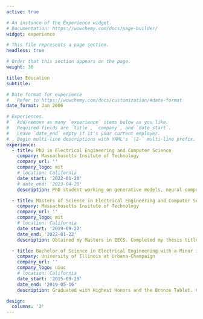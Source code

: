 ```yaml
---
active: true

# An instance of the Experience widget.
# Documentation: https://wowchemy.com/docs/page-builder/
widget: experience

# This file represents a page section.
headless: true

# Order that this section appears on the page.
weight: 30

title: Education
subtitle:

# Date format for experience
#   Refer to https://wowchemy.com/docs/customization/#date-format
date_format: Jan 2006

# Experiences.
#   Add/remove as many `experience` items below as you like.
#   Required fields are `title`, `company`, and `date_start`.
#   Leave `date_end` empty if it's your current employer.
#   Begin multi-line descriptions with YAML's `|2-` multi-line prefix.
experience:
  - title: PhD in Electrical Engineering and Computer Science
    company: Massachusetts Insitute of Technology
    company_url: ''
    company_logo: mit
    # location: California
    date_start: '2022-01-20'
    # date_end: '2023-04-28'
    description: PhD student working on generative models, neural compression and representation learning in the Signals, Information and Algorithms group. Advised by Professor Gregory Wornell.

  - title: Masters of Science in Electrical Engineering and Computer Science
    company: Massachusetts Insitute of Technology
    company_url: ''
    company_logo: mit
    # location: California
    date_start: '2019-09-22'
    date_end: '2022-01-22'
    description: Obtained my Masters in EECS. Completed my thesis titled "Image Compression using Sum-Product Networks" under Professor Gregory Wornell.

  - title: Bachelor of Science in Electrical Engineering with a Minor in Mathematics
    company: University of Illinois at Urbana-Champaign
    company_url: ''
    company_logo: uiuc
    # location: California
    date_start: '2015-09-29'
    date_end: '2019-05-16'
    description: Graduated with Highest Honors and the Bronze Tablet. Completed my undergraduate thesis titled "LAP-based Motion Compensated Frame Interpolation" under Professor Pierre Moulin.

design:
  columns: '2'
---
```


